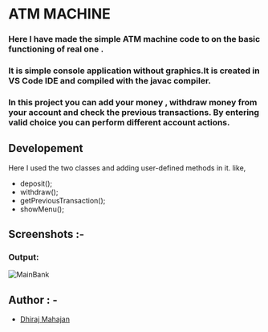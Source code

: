 
# ATM MACHINE

### Here I have made the simple ATM machine code to on the basic functioning of real one .

### It is simple console application without graphics.It is created in VS Code IDE and compiled with the javac compiler.

### In this project you can add your money , withdraw money from your account and check the previous transactions. By entering valid choice you can perform different account actions.


## Developement
  
  Here I used the two classes and adding user-defined methods in it. like,
  

- deposit();
- withdraw();
- getPreviousTransaction();
- showMenu();


## Screenshots :-

### Output:

![MainBank](https://user-images.githubusercontent.com/122169637/215240732-46b54f92-a3ef-4179-b3f6-6bdc8e671f72.JPG)


## Author : -

- [Dhiraj Mahajan](https://www.github.com/dhirajnmahajan)

